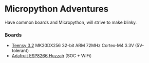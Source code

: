 # Micropython Adventures
Have common boards and Micropython, will strive to make blinky.

### Boards

- [Teensy 3.2](blob/master/teensy/README.md) MK20DX256 32-bit ARM 72MHz Cortex-M4 3.3V (5V-tolerant)
- [Adafruit ESP8266 Huzzah](blob/master/huzzah/README.md) (SOC + WiFi)

